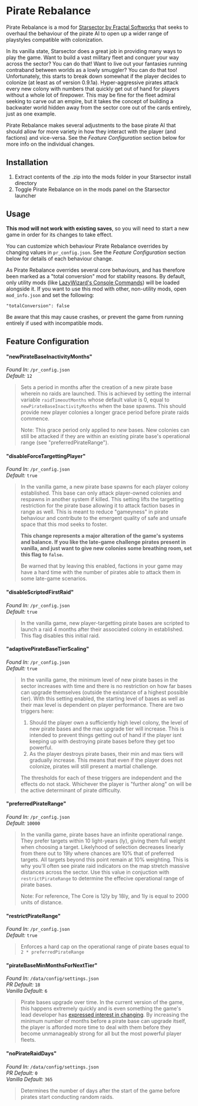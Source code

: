 
# Pirate Rebalance  
Pirate Rebalance is a mod for [Starsector by Fractal Softworks](https://fractalsoftworks.com/) that seeks to overhaul the behaviour of the pirate AI to open up a wider range of playstyles compatible with colonization.

In its vanilla state, Starsector does a great job in providing many ways to play the game. Want to build a vast military fleet and conquer your way across the sector? You can do that! Want to live out your fantasies running contraband between worlds as a lowly smuggler? You can do that too! Unfortunately, this starts to break down somewhat if the player decides to colonize (at least as of version 0.9.1a). Hyper-aggressive pirates attack every new colony with numbers that quickly get out of hand for players without a whole lot of firepower. This may be fine for the fleet admiral seeking to carve out an empire, but it takes the concept of building a backwater world hidden away from the sector core out of the cards entirely, just as one example.

Pirate Rebalance makes several adjustments to the base pirate AI that should allow for more variety in how they interact with the player (and factions) and vice-versa. See the _Feature Configuration_ section below for more info on the individual changes.

## Installation  
  
1. Extract contents of the .zip into the mods folder in your Starsector install directory  
2. Toggle Pirate Rebalance on in the mods panel on the Starsector launcher  
  
## Usage  

**This mod will not work with existing saves**, so you will need to start a new game in order for its changes to take effect.
  
You can customize which behaviour Pirate Rebalance overrides by changing values in `pr_config.json`. See the _Feature Configuration_ section below for details of each behaviour change.  
  
As Pirate Rebalance overrides several core behaviours, and has therefore been marked as a "total conversion" mod for stability reasons. By default, only utility mods (like [LazyWizard's Console Commands](https://fractalsoftworks.com/forum/index.php?topic=4106.0)) will be loaded alongside it. If you want to use this mod with other, non-utility mods, open `mod_info.json` and set the following:

`"totalConversion": false`  

Be aware that this may cause crashes, or prevent the game from running entirely if used with incompatible mods.

## Feature Configuration

#### "newPirateBaseInactivityMonths"
_Found In:_ `/pr_config.json`  
_Default:_ `12`  

>Sets a period in months after the creation of a new pirate base wherein no raids are launched. This is achieved by setting the internal variable `raidTimeoutMonths` whose default value is 0, equal to `newPirateBaseInactivityMonths` when the base spawns. This should provide new player colonies a longer grace period before pirate raids commence.  
>
>Note: This grace period only applied to _new_ bases. New colonies can still be attacked if they are within an existing pirate base's operational range (see "preferredPirateRange").

#### "disableForceTargettingPlayer"  
_Found In:_ `/pr_config.json`  
_Default:_ `true`  

>In the vanilla game, a new pirate base spawns for each player colony established. This base can only attack player-owned colonies and respawns in another system if killed. This setting lifts the targetting restriction for the pirate base allowing it to attack faction bases in range as well. This is meant to reduce "gameyness" in pirate behaviour and contribute to the emergent quality of safe and unsafe space that this mod seeks to foster.  
>
>**This change represents a major alteration of the game's systems and balance. If you like the late-game challenge pirates present in vanilla, and just want to give new colonies some breathing room, set this flag to `false`.**  
>
>Be warned that by leaving this enabled, factions in your game may have a hard time with the number of pirates able to attack them in some late-game scenarios.

#### "disableScriptedFirstRaid"  
_Found In:_ `/pr_config.json`  
_Default:_ `true`  

>In the vanilla game, new player-targetting pirate bases are scripted to launch a raid 4 months after their associated colony in established. This flag disables this initial raid.  


#### "adaptivePirateBaseTierScaling"
_Found In:_ `/pr_config.json`  
_Default:_ `true`  

>In the vanilla game, the minimum level of new pirate bases in the sector increases with time and there is no restriction on how far bases can upgrade themselves (outside the existance of a highest possible tier). With this setting enabled, the starting level of bases as well as their max level is dependent on player performance. There are two triggers here:
> 1. Should the player own a sufficiently high level colony, the level of new pirate bases and the max upgrade tier will increase. This is intended to prevent things getting out of hand if the player isnt keeping up with destroying pirate bases before they get too powerful.  
> 2. As the player destroys pirate bases, their min and max tiers will gradually increase. This means that even if the player does not colonize, pirates will still present a martial challenge.  
> 
>The thresholds for each of these triggers are independent and the effects do not stack. Whichever the player is "further along" on will be the active determinant of pirate difficulty. 

#### "preferredPirateRange"  
_Found In:_ `/pr_config.json`  
_Default:_ `10000`  

>In the vanilla game, pirate bases have an infinite operational range. They prefer targets within 10 light-years (ly), giving them full weight when choosing a target. Likelyhood of selection decreases linearly from there out to 19ly where chances are 10% that of preferred targets. All targets beyond this point remain at 10% weighting. This is why you'll often see pirate raid indicators on the map stretch massive distances across the sector. Use this value in conjuction with `restrictPirateRange` to determine the effecive operational range of pirate bases.
>
>Note: For reference, The Core is 12ly by 18ly, and 1ly is equal to 2000 units of distance.

#### "restrictPirateRange"
_Found In:_ `/pr_config.json`  
_Default:_ `true`

>Enforces a hard cap on the operational range of pirate bases equal to `2 * preferredPirateRange`

#### "pirateBaseMinMonthsForNextTier"  
_Found In:_ `/data/config/settings.json`  
_PR Default:_ `18`  
_Vanilla Default:_ `6`  

>Pirate bases upgrade over time. In the current version of the game, this happens extremely quickly and is even something the game's lead developer has [expressed interest in changing](https://fractalsoftworks.com/forum/index.php?topic=15958.msg255547#msg255547). By increasing the minimum number of months before a pirate base can upgrade itself, the player is afforded more time to deal with them before they become unmanageably strong for all but the most powerful player fleets.

#### "noPirateRaidDays"
_Found In:_ `/data/config/settings.json`  
_PR Default:_ `0`  
_Vanilla Default:_ `365`  

>Determines the number of days after the start of the game before pirates start conducting random raids.

